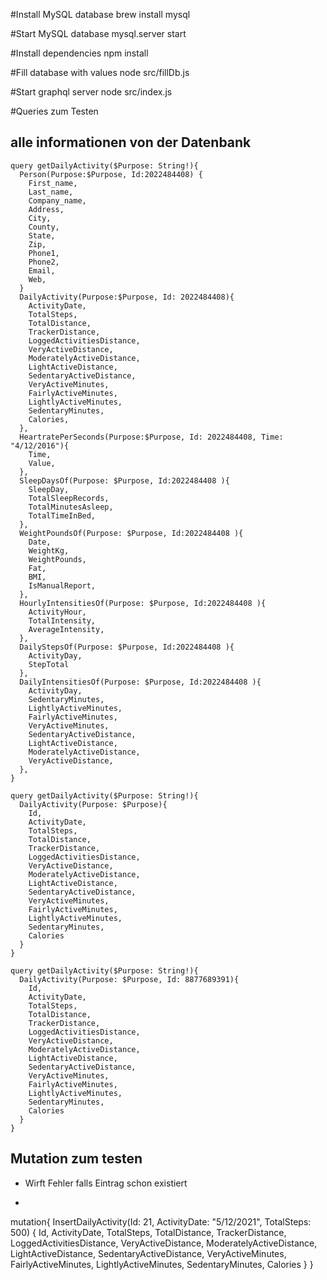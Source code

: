 #Install MySQL database
brew install mysql

#Start MySQL database
mysql.server start

#Install dependencies
npm install

#Fill database with values
node src/fillDb.js

#Start graphql server
node src/index.js

#Queries zum Testen


## alle informationen von der Datenbank
```
query getDailyActivity($Purpose: String!){
  Person(Purpose:$Purpose, Id:2022484408) {
    First_name,
    Last_name,
    Company_name,
    Address,
    City,
    County,
    State,
    Zip,
    Phone1,
    Phone2,
    Email,
    Web,
  }
  DailyActivity(Purpose:$Purpose, Id: 2022484408){
  	ActivityDate,
    TotalSteps,
    TotalDistance,
    TrackerDistance,
    LoggedActivitiesDistance,
    VeryActiveDistance,
    ModeratelyActiveDistance,
    LightActiveDistance,
    SedentaryActiveDistance,
    VeryActiveMinutes,
    FairlyActiveMinutes,
    LightlyActiveMinutes,
    SedentaryMinutes,
    Calories,
  },
  HeartratePerSeconds(Purpose:$Purpose, Id: 2022484408, Time: "4/12/2016"){
  	Time,
    Value,
  },
  SleepDaysOf(Purpose: $Purpose, Id:2022484408 ){
    SleepDay,
    TotalSleepRecords,
    TotalMinutesAsleep,
    TotalTimeInBed,
  },
  WeightPoundsOf(Purpose: $Purpose, Id:2022484408 ){
    Date,
    WeightKg,
    WeightPounds,
    Fat,
    BMI,
    IsManualReport,
  },
  HourlyIntensitiesOf(Purpose: $Purpose, Id:2022484408 ){
    ActivityHour,
    TotalIntensity,
    AverageIntensity,
  },
  DailyStepsOf(Purpose: $Purpose, Id:2022484408 ){
    ActivityDay,
    StepTotal
  },
  DailyIntensitiesOf(Purpose: $Purpose, Id:2022484408 ){
    ActivityDay,
    SedentaryMinutes,
    LightlyActiveMinutes,
    FairlyActiveMinutes,
    VeryActiveMinutes,
    SedentaryActiveDistance,
    LightActiveDistance,
    ModeratelyActiveDistance,
    VeryActiveDistance,
  },
}
```


```
query getDailyActivity($Purpose: String!){
  DailyActivity(Purpose: $Purpose){
    Id,
    ActivityDate,
    TotalSteps,
    TotalDistance,
    TrackerDistance,
    LoggedActivitiesDistance,
    VeryActiveDistance,
    ModeratelyActiveDistance,
    LightActiveDistance,
    SedentaryActiveDistance,
    VeryActiveMinutes,
    FairlyActiveMinutes,
    LightlyActiveMinutes,
    SedentaryMinutes,
    Calories
  }
}
```

```
query getDailyActivity($Purpose: String!){
  DailyActivity(Purpose: $Purpose, Id: 8877689391){
    Id,
    ActivityDate,
    TotalSteps,
    TotalDistance,
    TrackerDistance,
    LoggedActivitiesDistance,
    VeryActiveDistance,
    ModeratelyActiveDistance,
    LightActiveDistance,
    SedentaryActiveDistance,
    VeryActiveMinutes,
    FairlyActiveMinutes,
    LightlyActiveMinutes,
    SedentaryMinutes,
    Calories
  }
}
```

## Mutation zum testen
* Wirft Fehler falls Eintrag schon existiert
* ```
mutation{
  InsertDailyActivity(Id: 21, ActivityDate: "5/12/2021", TotalSteps: 500) {
    Id,
    ActivityDate,
    TotalSteps,
    TotalDistance,
    TrackerDistance,
    LoggedActivitiesDistance,
    VeryActiveDistance,
    ModeratelyActiveDistance,
    LightActiveDistance,
    SedentaryActiveDistance,
    VeryActiveMinutes,
    FairlyActiveMinutes,
    LightlyActiveMinutes,
    SedentaryMinutes,
    Calories
  }
}
```
